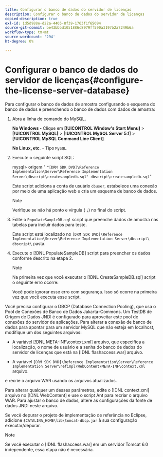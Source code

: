 ```yaml
---
title: Configurar o banco de dados do servidor de licenças
description: Configurar o banco de dados do servidor de licenças
copied-description: true
exl-id: 1d5d988e-d22a-4405-8f39-1763f1f65094
source-git-commit: be43bbbd1051886c8979ff590a3197b2a7249b6a
workflow-type: tm+mt
source-wordcount: '294'
ht-degree: 0%

---
```


# Configurar o banco de dados do servidor de licenças{#configure-the-license-server-database}

Para configurar o banco de dados de amostra configurando o esquema do banco de dados e preenchendo o banco de dados com dados de amostra:

1. Abra a linha de comando do MySQL.

   **No Windows -** Clique em  **[!UICONTROL Window's Start Menu]** > **[!UICONTROL MySQL]** > **[!UICONTROL MySQL Server 5.1]** > **[!UICONTROL MySQL Command Line Client]**

   **No Linux, etc.** - Tipo `MySQL`.

1. Execute o seguinte script SQL:

   mysql> origem &quot; `"[DRM SDK DVD]\Reference Implementation\Server\Reference Implementation Server\dbscript\createsampledb.sql" dbscript\createsampledb.sql`&quot;

   Este script adiciona a conta de usuário `dbuser`, estabelece uma conexão por meio de uma aplicação web e cria um esquema de banco de dados.

   >[!NOTE]
   >
   >Verifique se não há ponto e vírgula ( `;`) no final do script.

1. Edite o `PopulateSampleDB.sql` script que preenche dados de amostra nas tabelas para incluir dados para teste.

   Este script está localizado no `[DRM SDK DVD]\Reference Implementation\Server\Reference Implementation Server\dbscript\ dbscript\` pasta.
1. Execute o [!DNL PopulateSampleDB] script para preencher os dados conforme descrito na etapa 2.

   >[!NOTE]
   >
   >Na primeira vez que você executar o [!DNL CreateSampleDB.sql] script o seguinte erro ocorre:

   Você pode ignorar esse erro com segurança. Isso só ocorre na primeira vez que você executa esse script.

Você precisa configurar o DBCP (Database Connection Pooling), que usa o Pool de Conexões de Banco de Dados Jakarta-Commons. Um TestDB de Origem de Dados JNDI é configurado para aproveitar este pool de conexões do servidor de aplicações. Para alterar a conexão de banco de dados para apontar para um servidor MySQL que não esteja em localhost, modifique um dos seguintes arquivos:

* A variável [!DNL META-INF\context.xml] arquivo, que especifica a localização, o nome de usuário e a senha do banco de dados do servidor de licenças que está na [!DNL flashaccess.war] arquivo.

* A variável `[DRM SDK DVD]\Reference Implementation\Server\Reference Implementation Server\refimpl\WebContent/META-INF\context.xml` arquivo.

e recrie o arquivo WAR usando os arquivos atualizados.

Para alterar qualquer um desses parâmetros, edite o [!DNL context.xml] arquivo no [!DNL WebContent] e use o script Ant para recriar o arquivo WAR. Para ajustar o banco de dados, altere as configurações da fonte de dados JNDI neste arquivo.

Se você depurar o projeto de implementação de referência no Eclipse, adicione `$CATALINA_HOME\lib\tomcat-dbcp.jar` à sua configuração executar/depurar.

>[!NOTE]
>
>Se você executar o [!DNL flashaccess.war] em um servidor Tomcat 6.0 independente, essa etapa não é necessária.
